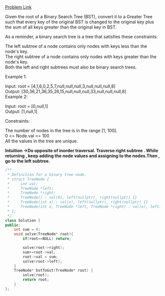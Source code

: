 [Problem Link](https://leetcode.com/problems/binary-search-tree-to-greater-sum-tree/description/?envType=daily-question&envId=2024-06-25)<br>

Given the root of a Binary Search Tree (BST), convert it to a Greater Tree such that every key of the original BST is changed to the original key plus the sum of all keys greater than the original key in BST.<br>

As a reminder, a binary search tree is a tree that satisfies these constraints:<br>

The left subtree of a node contains only nodes with keys less than the node's key.<br>
The right subtree of a node contains only nodes with keys greater than the node's key.<br>
Both the left and right subtrees must also be binary search trees.<br>
 

Example 1:<br>


Input: root = [4,1,6,0,2,5,7,null,null,null,3,null,null,null,8]<br>
Output: [30,36,21,36,35,26,15,null,null,null,33,null,null,null,8]<br>
Example 2:<br>

Input: root = [0,null,1]<br>
Output: [1,null,1]<br>
 

Constraints:<br>

The number of nodes in the tree is in the range [1, 100].<br>
0 <= Node.val <= 100<br>
All the values in the tree are unique.<br>

__Intuition ->Do opposite of inorder traversal. Traverse right subtree . While returning , keep adding the node values and assigning to the nodes.Then , go to the left subtree.__

```C++
/**
 * Definition for a binary tree node.
 * struct TreeNode {
 *     int val;
 *     TreeNode *left;
 *     TreeNode *right;
 *     TreeNode() : val(0), left(nullptr), right(nullptr) {}
 *     TreeNode(int x) : val(x), left(nullptr), right(nullptr) {}
 *     TreeNode(int x, TreeNode *left, TreeNode *right) : val(x), left(left), right(right) {}
 * };
 */
class Solution {
public:
    int sum = 0;
    void solve(TreeNode* root){
        if(root==NULL) return;

        solve(root->right);
        sum+=root->val;
        root->val = sum;
        solve(root->left);
    }
    TreeNode* bstToGst(TreeNode* root) {
        solve(root);
        return root;
    }
};
```
